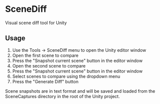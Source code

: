 # SceneDiff
Visual scene diff tool for Unity

## Usage
1. Use the Tools -> SceneDiff menu to open the Unity editor window
2. Open the first scene to compare
3. Press the "Snapshot current scene" button in the editor window
4. Open the second scene to compare
5. Press the "Snapshot current scene" button in the editor window
6. Select scenes to compare using the dropdown menu
7. Press the "Generate Diff" button

Scene snapshots are in text format and will be saved and loaded from the SceneCaptures directory in the root of the Unity project.
